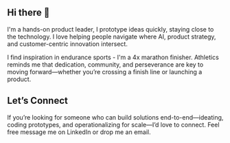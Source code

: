 ## Hi there 👋

<!--
**Kap4203/Kap4203** is a ✨ _special_ ✨ repository because its `README.md` (this file) appears on your GitHub profile.

Here are some ideas to get you started:

- 🔭 I’m currently working on ...
- 🌱 I’m currently learning ...
- 👯 I’m looking to collaborate on ...
- 🤔 I’m looking for help with ...
- 💬 Ask me about ...
- 📫 How to reach me: ...
- 😄 Pronouns: ...
- ⚡ Fun fact: ...
-->

I'm a hands-on product leader, I prototype ideas quickly, staying close to the technology. I love helping people navigate where AI, product strategy, and customer-centric innovation intersect. 

I find inspiration in endurance sports - I'm a 4x marathon finisher. Athletics reminds me that dedication, community, and perseverance are key to moving forward—whether you’re crossing a finish line or launching a product.

## Let’s Connect
If you’re looking for someone who can build solutions end-to-end—ideating, coding prototypes, and operationalizing for scale—I’d love to connect. Feel free message me on LinkedIn or drop me an email.
